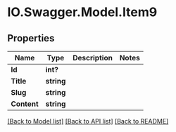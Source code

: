 # IO.Swagger.Model.Item9
## Properties

Name | Type | Description | Notes
------------ | ------------- | ------------- | -------------
**Id** | **int?** |  | 
**Title** | **string** |  | 
**Slug** | **string** |  | 
**Content** | **string** |  | 

[[Back to Model list]](../README.md#documentation-for-models) [[Back to API list]](../README.md#documentation-for-api-endpoints) [[Back to README]](../README.md)

